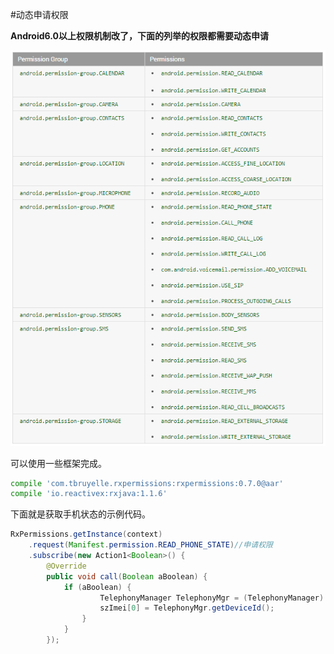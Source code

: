 #动态申请权限

**Android6.0以上权限机制改了，下面的列举的权限都需要动态申请**


![](/assets/动态申请权限.png)

可以使用一些框架完成。

```py
compile 'com.tbruyelle.rxpermissions:rxpermissions:0.7.0@aar'
compile 'io.reactivex:rxjava:1.1.6'
```

下面就是获取手机状态的示例代码。
```java
RxPermissions.getInstance(context)
    .request(Manifest.permission.READ_PHONE_STATE)//申请权限
    .subscribe(new Action1<Boolean>() {
        @Override
        public void call(Boolean aBoolean) {
            if (aBoolean) {
                    TelephonyManager TelephonyMgr = (TelephonyManager) context.getSystemService(Context.TELEPHONY_SERVICE);
                    szImei[0] = TelephonyMgr.getDeviceId();
                }
            }
        });
```